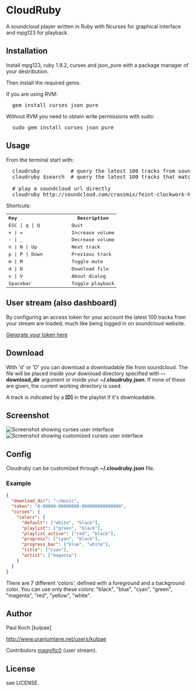 # CloudRuby

A soundcloud player written in Ruby with Ncurses for graphical interface and mpg123
for playback.

## Installation

Install mpg123, ruby 1.9.2, curses and json_pure with a package manager of your
destribution.

Then install the required gems.

If you are using RVM:
<pre>
  gem install curses json_pure
</pre>

Without RVM you need to obtain write permissions with sudo:
<pre>
  sudo gem install curses json_pure
</pre>

## Usage
From the terminal start with:
<pre>
  cloudruby          # query the latest 100 tracks from soundcloud (dashboard with token)
  cloudruby $search  # query the latest 100 tracks that match the $search keyword
  
  # play a soundcloud url directly
  cloudruby http://soundcloud.com/crassmix/feint-clockwork-hearts-crass
</pre>

Shortcuts:
<table style="font-family: monospace">
<tr><th width="160px" align="left">Key</th><th>Description</th></tr>
<tr><td>ESC | q | Q        </td><td>Quit</td></tr>
<tr><td>+ | =        </td><td>Increase volume</td></tr>
<tr><td>- | _        </td><td>Decrease volume</td></tr>
<tr><td>n | N | Up   </td><td>Next track</td></tr>
<tr><td>p | P | Down </td><td>Previous track</td></tr>
<tr><td>m | M        </td><td>Toggle mute</td></tr>
<tr><td>d | D        </td><td>Download file</td></tr>
<tr><td>v | V        </td><td>About dialog</td></tr>
<tr><td>Spacebar     </td><td>Toggle playback</td></tr>
</table>

## User stream (also dashboard) 
By configuring an access token for your account the latest 100 tracks
from your stream are loaded, much like being logged in on soundcloud
website.

[Generate your token here](http://ninsei.thruhere.net/soundcloud.php)

## Download

With 'd' or 'D' you can download a downloadable file from soundcloud. The file
will be placed inside your download directory specified with **--download_dir** argument
or inside your **~/.cloudruby.json**. If none of these are given, the current working 
directory is used.

A track is indicated by a **[D]** in the playlist if it's downloadable.

## Screenshot

![Screenshot showing curses user interface](https://dl.dropboxusercontent.com/u/16104361/images/cloudruby-default.png)
![Screenshot showing customized curses user interface](https://dl.dropboxusercontent.com/u/16104361/images/cloudruby-custom.png)

## Config

Cloudruby can be customized through **~/.cloudruby.json** file.

### Example
```json
{
  "download_dir": "~/music",
  "token": "0-00000-00000000-000000000000000",
  "curses": {
    "colors": {
      "default": ["white", "black"],
      "playlist": ["green", "black"],
      "playlist_active": ["red", "black"],
      "progress": ["cyan", "black"],
      "progress_bar": ["blue", "white"],
      "title": ["cyan"],
      "artist": ["magenta"]
    }
  }
}
```

There are 7 different 'colors', defined with a foreground and a background color.
You can use only these colors: "black", "blue", "cyan", "green", "magenta", "red", "yellow", "white".

## Author
Paul Koch [kulpae]

http://www.uraniumlane.net/users/kulpae

Contributors [magnific0](http://www.github.com/magnific0) (user stream).

## License
see LICENSE.
